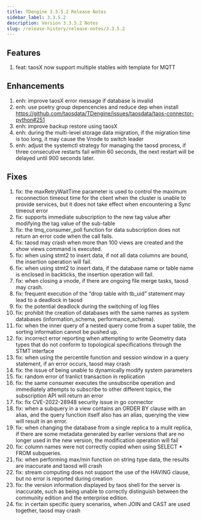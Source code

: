 ```yaml
---
title: TDengine 3.3.5.2 Release Notes
sidebar_label: 3.3.5.2
description: Version 3.3.5.2 Notes
slug: /release-history/release-notes/3.3.5.2
---
```


## Features
  1. feat: taosX now support multiple stables with template for MQTT 

## Enhancements
  1. enh: improve taosX error message if database is invalid 
  2. enh: use poetry group depencencies and reduce dep when install https://github.com/taosdata/TDengine/issues/taosdata/taos-connector-python#251
  3. enh: improve backup restore using taosX 
  4. enh: during the multi-level storage data migration, if the migration time is too long, it may cause the Vnode to switch leader 
  5. enh: adjust the systemctl strategy for managing the taosd process, if three consecutive restarts fail within 60 seconds, the next restart will be delayed until 900 seconds later. 

## Fixes
  1. fix: the maxRetryWaitTime parameter is used to control the maximum reconnection timeout time for the client when the cluster is unable to provide services, but it does not take effect when encountering a Sync timeout error 
  2. fix: supports immediate subscription to the new tag value after modifying the tag value of the sub-table 
  3. fix: the tmq_consumer_poll function for data subscription does not return an error code when the call fails. 
  4. fix: taosd may crash when more than 100 views are created and the show views command is executed. 
  5. fix: when using stmt2 to insert data, if not all data columns are bound, the insertion operation will fail. 
  6. fix: when using stmt2 to insert data, if the database name or table name is enclosed in backticks, the insertion operation will fail. 
  7. fix: when closing a vnode, if there are ongoing file merge tasks, taosd may crash. 
  8. fix: frequent execution of the “drop table with tb_uid” statement may lead to a deadlock in taosd 
  9. fix: the potential deadlock during the switching of log files 
 10. fix: prohibit the creation of databases with the same names as system databases (information_schema, performance_schema). 
 11. fix: when the inner query of a nested query come from a super table, the sorting information cannot be pushed up. 
 12. fix: incorrect error reporting when attempting to write Geometry data types that do not conform to topological specifications through the STMT interface 
 13. fix: when using the percentile function and session window in a query statement, if an error occurs, taosd may crash 
 14. fix: the issue of being unable to dynamically modify system parameters 
 15. fix: random error of tranlict transaction in replication 
 16. fix: the same consumer executes the unsubscribe operation and immediately attempts to subscribe to other different topics, the subscription API will return an error 
 17. fix: fix CVE-2022-28948 security issue in go connector 
 18. fix: when a subquery in a view contains an ORDER BY clause with an alias, and the query function itself also has an alias, querying the view will result in an error. 
 19. fix: when changing the database from a single replica to a mulit replica, if there are some metadata generated by earlier versions that are no longer used in the new version, the modification operation will fail 
 20. fix: column names were not correctly copied when using SELECT * FROM subqueries. 
 21. fix: when performing max/min function on string type data, the results are inaccurate and taosd will crash 
 22. fix: stream computing does not support the use of the HAVING clause, but no error is reported during creation 
 23. fix: the version information displayed by taos shell for the server is inaccurate, such as being unable to correctly distinguish between the community edition and the enterprise edition. 
 24. fix: in certain specific query scenarios, when JOIN and CAST are used together, taosd may crash 

